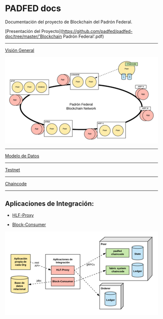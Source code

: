 # PADFED docs

Documentación del proyecto de Blockchain del Padrón Federal.


[Presentación del Proyecto](https://github.com/padfed/padfed-doc/tree/master/'Blockchain Padrón Federal'.pdf)


---

[Visión General](https://github.com/padfed/padfed-doc/tree/master/overview)

![](images/network-diagram-1.png)

---

[Modelo de Datos](https://github.com/padfed/padfed-doc/tree/master/model)

---

[Testnet](https://github.com/padfed/padfed-doc/tree/master/testnet-network-setup)

---

[Chaincode](https://github.com/padfed/padfed-doc/tree/master/chaincode)

---

## Aplicaciones de Integración:

- [HLF-Proxy](applications/hlf-proxy/README.md)

- [Block-Consumer](applications/block-consumer/README.md)

![](images/aplicaciones-de-integracion.png)
